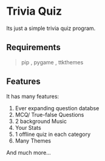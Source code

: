 # Trivia Quiz
Its just a simple trivia quiz program.

## Requirements
>pip , 
>pygame ,
>ttkthemes

## Features
It has many features:
1) Ever expanding question databse
2) MCQ/ True-false Questions
3) 2 background Music
4) Your Stats
5) 1 offline quiz in each category
6) Many Themes 

And much more...

